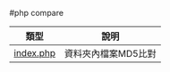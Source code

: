#php compare



|類型                                        |說明                                         |
|--------------------------------------------|---------------------------------------------|
|[index.php](index.php)                      |資料夾內檔案MD5比對                          |

